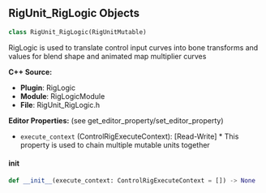 ## RigUnit_RigLogic Objects

```python
class RigUnit_RigLogic(RigUnitMutable)
```

RigLogic is used to translate control input curves into bone transforms and values for blend shape and
animated map multiplier curves

**C++ Source:**

- **Plugin**: RigLogic
- **Module**: RigLogicModule
- **File**: RigUnit_RigLogic.h

**Editor Properties:** (see get_editor_property/set_editor_property)

- ``execute_context`` (ControlRigExecuteContext):  [Read-Write] * This property is used to chain multiple mutable units together

<a id="unreal.RigUnit_RigLogic.__init__"></a>

#### __init__

```python
def __init__(execute_context: ControlRigExecuteContext = []) -> None
```

<a id="unreal.TemplateSequenceBindingOverrideData"></a>